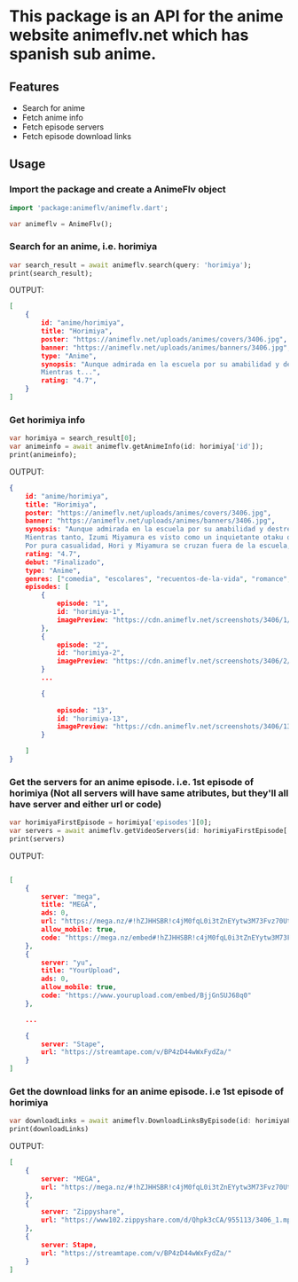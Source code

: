 <!-- 
This README describes the package. If you publish this package to pub.dev,
this README's contents appear on the landing page for your package.

For information about how to write a good package README, see the guide for
[writing package pages](https://dart.dev/guides/libraries/writing-package-pages). 

For general information about developing packages, see the Dart guide for
[creating packages](https://dart.dev/guides/libraries/create-library-packages)
and the Flutter guide for
[developing packages and plugins](https://flutter.dev/developing-packages). 
-->

# This package is an API for the anime website animeflv.net which has spanish sub anime.

## Features

* Search for anime
* Fetch anime info
* Fetch episode servers
* Fetch episode download links

## Usage

### Import the package and create a AnimeFlv object
```dart
import 'package:animeflv/animeflv.dart';

var animeflv = AnimeFlv();
```
### Search for an anime, i.e. horimiya
```dart
var search_result = await animeflv.search(query: 'horimiya');
print(search_result);
```
OUTPUT:
```json
[
    {
        id: "anime/horimiya", 
        title: "Horimiya", 
        poster: "https://animeflv.net/uploads/animes/covers/3406.jpg", 
        banner: "https://animeflv.net/uploads/animes/banners/3406.jpg", 
        type: "Anime", 
        synopsis: "Aunque admirada en la escuela por su amabilidad y destreza académica, la estudiante de preparatoria Kyouko Hori ha estado escondiendo otro lado de ella. Con sus padres a menudo fuera de casa debido al trabajo, Hori tiene que cuidar de su hermano menor y hacer las tareas del hogar, sin tener tiempo para socializar fuera de la escuela. 
        Mientras t...", 
        rating: "4.7",
    }
]
```
### Get horimiya info
```dart
var horimiya = search_result[0];
var animeinfo = await animeflv.getAnimeInfo(id: horimiya['id']);
print(animeinfo);
```
OUTPUT:
```json
{
    id: "anime/horimiya", 
    title: "Horimiya", 
    poster: "https://animeflv.net/uploads/animes/covers/3406.jpg", 
    banner: "https://animeflv.net/uploads/animes/banners/3406.jpg", 
    synopsis: "Aunque admirada en la escuela por su amabilidad y destreza académica, la estudiante de preparatoria Kyouko Hori ha estado escondiendo otro lado de ella. Con sus padres a menudo fuera de casa debido al trabajo, Hori tiene que cuidar de su hermano menor y hacer las tareas del hogar, sin tener tiempo para socializar fuera de la escuela.
    Mientras tanto, Izumi Miyamura es visto como un inquietante otaku que usa anteojos. Sin embargo, en realidad es una persona amable e inepta para estudiar. Además, tiene nueve piercings escondidos detrás de su largo cabello, y un tatuaje a lo largo de su espalda y hombro izquierdo.
    Por pura casualidad, Hori y Miyamura se cruzan fuera de la escuela, ninguno luciendo como el otro lo esperaría. Estos polos aparentemente opuestos se convierten en amigos, compartiendo un lado que nunca le han mostrado a nadie.", 
    rating: "4.7", 
    debut: "Finalizado", 
    type: "Anime", 
    genres: ["comedia", "escolares", "recuentos-de-la-vida", "romance", "shounen"], 
    episodes: [
        {
            episode: "1", 
            id: "horimiya-1", 
            imagePreview: "https://cdn.animeflv.net/screenshots/3406/1/th_3.jpg"
        },
        {
            episode: "2", 
            id: "horimiya-2", 
            imagePreview: "https://cdn.animeflv.net/screenshots/3406/2/th_3.jpg"
        }
        ...

        {
        
            episode: "13", 
            id: "horimiya-13", 
            imagePreview: "https://cdn.animeflv.net/screenshots/3406/13/th_3.jpg"
        }

    ]
}
```
### Get the servers for an anime episode. i.e. 1st episode of horimiya (Not all servers will have same atributes, but they'll all have server and either url or code)
```dart
var horimiyaFirstEpisode = horimiya['episodes'][0];
var servers = await animeflv.getVideoServers(id: horimiyaFirstEpisode['id']);
print(servers)
```
OUTPUT:
```json

[
    {
        server: "mega", 
        title: "MEGA",
        ads: 0, 
        url: "https://mega.nz/#!hZJHHSBR!c4jM0fqL0i3tZnEYytw3M73Fvz70UtHD7c5DoReVDaM", 
        allow_mobile: true, 
        code: "https://mega.nz/embed#!hZJHHSBR!c4jM0fqL0i3tZnEYytw3M73Fvz70UtHD7c5DoReVDaM"
    }, 
    {
        server: "yu", 
        title: "YourUpload", 
        ads: 0, 
        allow_mobile: true, 
        code: "https://www.yourupload.com/embed/BjjGnSUJ68q0"
    },

    ...

    {
        server: "Stape", 
        url: "https://streamtape.com/v/BP4zD44wWxFydZa/"
    }
]

```
### Get the download links for an anime episode. i.e 1st episode of horimiya
```dart
var downloadLinks = await animeflv.DownloadLinksByEpisode(id: horimiyaFirstEpisode['id']);
print(downloadLinks)
```
OUTPUT:
```json
[
    {
        server: "MEGA", 
        url: "https://mega.nz/#!hZJHHSBR!c4jM0fqL0i3tZnEYytw3M73Fvz70UtHD7c5DoReVDaM"
    }, 
    {
        server: "Zippyshare", 
        url: "https://www102.zippyshare.com/d/Qhpk3cCA/955113/3406_1.mp4"
    }, 
    {
        server: Stape, 
        url: "https://streamtape.com/v/BP4zD44wWxFydZa/"
    }
]

```